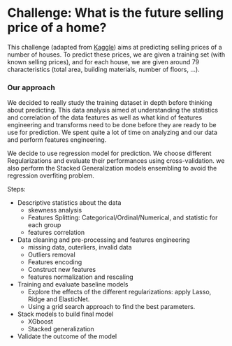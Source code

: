 # Challenge: What is the future selling price of a home?

This challenge (adapted from [Kaggle](https://www.kaggle.com/c/house-prices-advanced-regression-techniques)) aims at predicting selling prices of a number of houses. To predict these prices, we are given a training set (with known selling prices), and for each house, we are given around 79 characteristics (total area, building materials, number of floors, ...). 

### Our approach

We decided to really study the training dataset in depth before thinking about predicting. This data analysis aimed at understanding the statistics and correlation of the data features as well as what kind of features engineering and transforms need to be done before they are ready to be use for prediction. We spent quite a lot of time on analyzing and our data and perform features engineering. 

We decide to use regression model for prediction.  We choose different Regularizations and evaluate their performances using cross-validation. we also perform the Stacked Generalization models ensembling to avoid the regression overfiting problem.

Steps: 
 * Descriptive statistics about the data
 	* skewness analysis
 	* Features Splitting: Categorical/Ordinal/Numerical, and statistic for each group 
 	* features correlation
 * Data cleaning and pre-processing and features engineering
 	* missing data, outerliers, invalid data
 	* Outliers removal
 	* Features encoding
 	* Construct new features
 	* features normalization and rescaling
 * Training and evaluate baseline models
 	* Explore the effects of the different regularizations: apply Lasso, Ridge and ElasticNet.
 	* Using a grid search approach to find the best parameters.
 * Stack models to build final model
 	* XGboost 
 	* Stacked generalization
 * Validate the outcome of the model